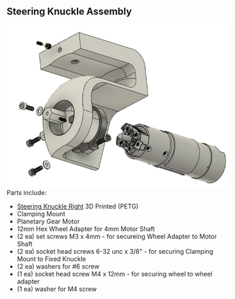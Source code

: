 ## Steering Knuckle Assembly
![Steering Knuckle Assembly](/Images/Corner_Knuckle_Assy.png?raw=true "Corner Knuckle Assembly")
Parts include:
+ [Steering Knuckle Right](/3d%20Prints/Corner%20Knuckle%20Right.stl) 3D Printed (PETG)
+ Clamping Mount
+ Planetary Gear Motor
+ 12mm Hex Wheel Adapter for 4mm Motor Shaft
+ (2 ea) set screws M3 x 4mm - for secureing Wheel Adapter to Motor Shaft
+ (2 ea) socket head screws 6-32 unc x 3/8" - for securing Clamping Mount to Fixed Knuckle
+ (2 ea) washers for #6 screw
+ (1 ea) socket head screw M4 x 12mm - for securing wheel to wheel adapter
+ (1 ea) washer for M4 screw
